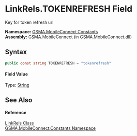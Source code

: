 LinkRels.TOKENREFRESH Field
===========================
Key for token refresh url

**Namespace:** [GSMA.MobileConnect.Constants][1]  
**Assembly:** GSMA.MobileConnect (in GSMA.MobileConnect.dll)

Syntax
------

```csharp
public const string TOKENREFRESH = "tokenrefresh"
```

#### Field Value
Type: [String][2]

See Also
--------

#### Reference
[LinkRels Class][3]  
[GSMA.MobileConnect.Constants Namespace][1]  

[1]: ../README.md
[2]: http://msdn.microsoft.com/en-us/library/s1wwdcbf
[3]: README.md
[4]: ../../_icons/Help.png
